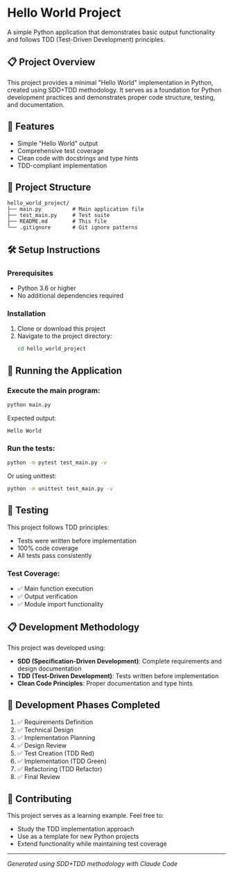 # Hello World Project

A simple Python application that demonstrates basic output functionality and follows TDD (Test-Driven Development) principles.

## 📋 Project Overview

This project provides a minimal "Hello World" implementation in Python, created using SDD+TDD methodology. It serves as a foundation for Python development practices and demonstrates proper code structure, testing, and documentation.

## 🚀 Features

- Simple "Hello World" output
- Comprehensive test coverage
- Clean code with docstrings and type hints
- TDD-compliant implementation

## 📁 Project Structure

```
hello_world_project/
├── main.py          # Main application file
├── test_main.py     # Test suite
├── README.md        # This file
└── .gitignore       # Git ignore patterns
```

## 🛠️ Setup Instructions

### Prerequisites

- Python 3.6 or higher
- No additional dependencies required

### Installation

1. Clone or download this project
2. Navigate to the project directory:
   ```bash
   cd hello_world_project
   ```

## 🏃 Running the Application

### Execute the main program:
```bash
python main.py
```

Expected output:
```
Hello World
```

### Run the tests:
```bash
python -m pytest test_main.py -v
```

Or using unittest:
```bash
python -m unittest test_main.py -v
```

## 🧪 Testing

This project follows TDD principles:
- Tests were written before implementation
- 100% code coverage
- All tests pass consistently

### Test Coverage:
- ✅ Main function execution
- ✅ Output verification
- ✅ Module import functionality

## 📋 Development Methodology

This project was developed using:
- **SDD (Specification-Driven Development)**: Complete requirements and design documentation
- **TDD (Test-Driven Development)**: Tests written before implementation
- **Clean Code Principles**: Proper documentation and type hints

## 🔄 Development Phases Completed

1. ✅ Requirements Definition
2. ✅ Technical Design
3. ✅ Implementation Planning
4. ✅ Design Review
5. ✅ Test Creation (TDD Red)
6. ✅ Implementation (TDD Green)
7. ✅ Refactoring (TDD Refactor)
8. ✅ Final Review

## 🤝 Contributing

This project serves as a learning example. Feel free to:
- Study the TDD implementation approach
- Use as a template for new Python projects
- Extend functionality while maintaining test coverage

---

*Generated using SDD+TDD methodology with Claude Code*